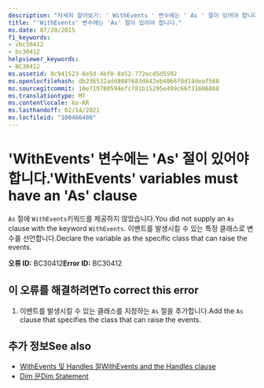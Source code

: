 ```yaml
---
description: "자세히 알아보기: ' WithEvents ' 변수에는 ' As ' 절이 있어야 합니다."
title: "'WithEvents' 변수에는 'As' 절이 있어야 합니다."
ms.date: 07/20/2015
f1_keywords:
- vbc30412
- bc30412
helpviewer_keywords:
- BC30412
ms.assetid: 8c941523-8e5d-4bf0-8a52-772ecd5d5592
ms.openlocfilehash: db236532add808f683d642eb4066f8d14deaf568
ms.sourcegitcommit: 10e719780594efc781b15295e499c66f316068b8
ms.translationtype: MT
ms.contentlocale: ko-KR
ms.lasthandoff: 02/14/2021
ms.locfileid: "100466486"
---
```

# <a name="withevents-variables-must-have-an-as-clause"></a><span data-ttu-id="b2e0f-103">'WithEvents' 변수에는 'As' 절이 있어야 합니다.</span><span class="sxs-lookup"><span data-stu-id="b2e0f-103">'WithEvents' variables must have an 'As' clause</span></span>

<span data-ttu-id="b2e0f-104">`As` 절에 `WithEvents`키워드를 제공하지 않았습니다.</span><span class="sxs-lookup"><span data-stu-id="b2e0f-104">You did not supply an `As` clause with the keyword `WithEvents`.</span></span> <span data-ttu-id="b2e0f-105">이벤트를 발생시킬 수 있는 특정 클래스로 변수를 선언합니다.</span><span class="sxs-lookup"><span data-stu-id="b2e0f-105">Declare the variable as the specific class that can raise the events.</span></span>  
  
 <span data-ttu-id="b2e0f-106">**오류 ID:** BC30412</span><span class="sxs-lookup"><span data-stu-id="b2e0f-106">**Error ID:** BC30412</span></span>  
  
## <a name="to-correct-this-error"></a><span data-ttu-id="b2e0f-107">이 오류를 해결하려면</span><span class="sxs-lookup"><span data-stu-id="b2e0f-107">To correct this error</span></span>  
  
1. <span data-ttu-id="b2e0f-108">이벤트를 발생시킬 수 있는 클래스를 지정하는 `As` 절을 추가합니다.</span><span class="sxs-lookup"><span data-stu-id="b2e0f-108">Add the `As` clause that specifies the class that can raise the events.</span></span>  
  
## <a name="see-also"></a><span data-ttu-id="b2e0f-109">추가 정보</span><span class="sxs-lookup"><span data-stu-id="b2e0f-109">See also</span></span>

- [<span data-ttu-id="b2e0f-110">WithEvents 및 Handles 절</span><span class="sxs-lookup"><span data-stu-id="b2e0f-110">WithEvents and the Handles clause</span></span>](../programming-guide/language-features/events/index.md#withevents-and-the-handles-clause)
- [<span data-ttu-id="b2e0f-111">Dim 문</span><span class="sxs-lookup"><span data-stu-id="b2e0f-111">Dim Statement</span></span>](../language-reference/statements/dim-statement.md)
